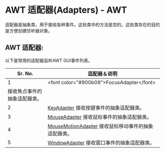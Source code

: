 # AWT 适配器(Adapters) - AWT

适配器是抽象类，用于接收各种事件。这些类中的方法是空的。这些类存在的目的是方便创建侦听器对象。

## AWT 适配器:

以下是常用的适配器监听AWT GUI事件列表。

| Sr. No. | 适配器＆说明 |
| --- | --- |
| 1 | &lt;font color="#900b09"&gt;FocusAdapter&lt;/font&gt;
接收焦点事件的抽象适配器类。 |
| 2 | [KeyAdapter](http://www.yiibai.com/html/awt/awt_keyadapter.html?1379584298) 接收按键事件的抽象适配器类。 |
| 3 | [MouseAdapter](http://www.yiibai.com/html/awt/awt_mouseadapter.html?1379584327) 接收鼠标事件的抽象适配器类。 |
| 4 | [MouseMotionAdapter](http://www.yiibai.com/html/awt/awt_mousemotionadapter.html?1379584341) 接收鼠标移动事件的抽象适配器类。 |
| 5 | [WindowAdapter](http://www.yiibai.com/html/awt/awt_windowadapter.html?1379584351) 接收窗口事件的抽象适配器类。 |

